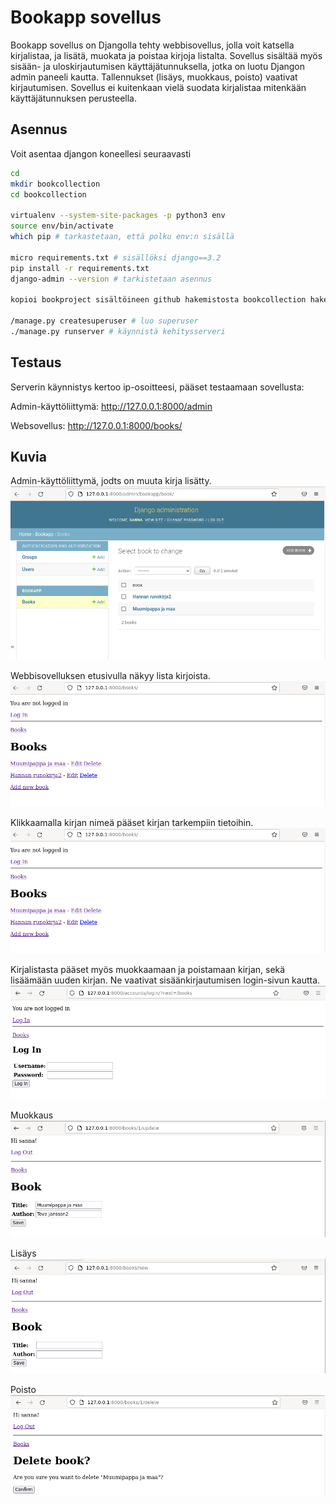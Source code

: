 # Bookapp sovellus

Bookapp sovellus on Djangolla tehty webbisovellus, jolla voit katsella kirjalistaa, ja lisätä, muokata ja poistaa kirjoja listalta. Sovellus sisältää myös sisään- ja uloskirjautumisen käyttäjätunnuksella, jotka on luotu Djangon admin paneeli kautta. Tallennukset (lisäys, muokkaus, poisto) vaativat kirjautumisen. Sovellus ei kuitenkaan vielä suodata kirjalistaa mitenkään käyttäjätunnuksen perusteella.

## Asennus

Voit asentaa djangon koneellesi seuraavasti
```bash
cd 
mkdir bookcollection
cd bookcollection

virtualenv --system-site-packages -p python3 env
source env/bin/activate
which pip # tarkastetaan, että polku env:n sisällä

micro requirements.txt # sisällöksi django==3.2
pip install -r requirements.txt
django-admin --version # tarkistetaan asennus

kopioi bookproject sisältöineen github hakemistosta bookcollection hakemistoon

/manage.py createsuperuser # luo superuser
./manage.py runserver # käynnistä kehitysserveri

```

## Testaus

Serverin käynnistys kertoo ip-osoitteesi, pääset testaamaan sovellusta:

Admin-käyttöliittymä: http://127.0.0.1:8000/admin

Websovellus: http://127.0.0.1:8000/books/

## Kuvia

Admin-käyttöliittymä, jodts on muuta kirja lisätty.
<kbd><img src="images/admin.PNG" /></kbd>

Webbisovelluksen etusivulla näkyy lista kirjoista.
<kbd><img src="images/list.PNG" /></kbd>

Klikkaamalla kirjan nimeä pääset kirjan tarkempiin tietoihin.
<kbd><img src="images/list.PNG" /></kbd>

Kirjalistasta pääset myös muokkaamaan ja poistamaan kirjan, sekä lisäämään uuden kirjan. Ne vaativat sisäänkirjautumisen login-sivun kautta.
<kbd><img src="images/login.PNG" /></kbd>

Muokkaus
<kbd><img src="images/update.PNG" /></kbd>

Lisäys
<kbd><img src="images/new.PNG" /></kbd>

Poisto
<kbd><img src="images/delete.PNG" /></kbd>